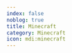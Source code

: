 ```yaml
---
index: false
noblog: true
title: Minecraft
category: Minecraft
icon: mdi:minecraft
---
```


<AutoCatalog />

